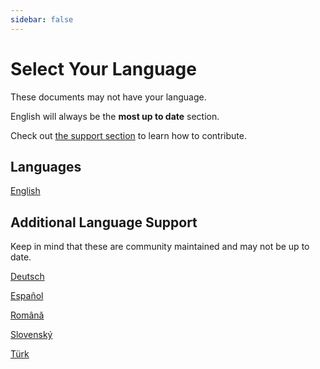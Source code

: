 ```yaml
---
sidebar: false
---
```


# Select Your Language

These documents may not have your language.

English will always be the **most up to date** section.

Check out [the support section](./support/) to learn how to contribute.

## Languages

[English](/en/introduction)

## Additional Language Support

Keep in mind that these are community maintained and may not be up to date.

[Deutsch](/de/introduction)

[Español](/es/introduction)

[Română](/ro/introduction)

[Slovenský](/sk/introduction)

[Türk](/tr/introduction)

